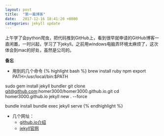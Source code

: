 ```yaml
---
layout: post
title:  "第一篇博客"
date:   2017-12-16 18:41:20 +0800
categories: jekyll update
---
```


上午学了会python爬虫，把代码推到GitHub上，看到很早就申请的GitHub博客一直闲置，一时兴起，学习了下jekyll。之前用windows电脑弄环境太麻烦了，这次体会到mac的好处，虽然是公司的。

**备忘**
* 用到的几个命令
{% highlight bash %}
brew install ruby npm
export PATH=/usr/local/bin:$PATH

sudo gem install jekyll bundler
git clone git@github.com:homer3000/homer3000.github.io.git
cd homer3000.github.io
jekyll new . --force

bundle install
bundle exec jekyll serve
{% endhighlight %}
* 几个网址：
	- [github.io介绍](https://help.github.com/categories/github-pages-basics/)
	- [jekyll官网](https://jekyllrb.com/)
